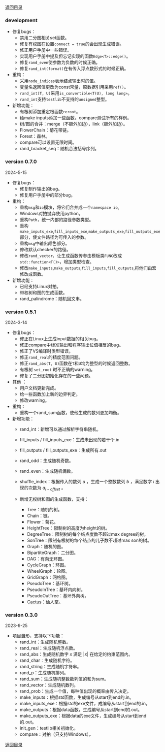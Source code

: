 [返回目录](../../home.md)
### development

- 修复bugs：
  - 禁用二分图相关set函数。
  - 修复有权图在设置`connect = true`的会出现生成错误。
  - 修正用户手册中一些错误。
  - 实现用户手册中提及但忘记实现的函数`Edge<T>::edge()`。
  - 修复`rand_even`使参数为负数的时候正确。
  - 修复`rand_int(format)`在有传入浮点数形式的时候正确。
- 重构：
  - 采用`node_indices`表示结点输出时的值。
  - 变量名返回值更改为const常量，原数据引用采用`ref()`。
  - `rand_int(T, U)`采用`is_convertible<T(U), long long>`。
  - `rand_int`支持`testlib`不支持的`unsigned`整型。
- 新增功能：
  - 有根树添加重定根函数`reroot`。
  - 给make inputs添加一些函数，compare测试所有的样例。
  - 树/图的合并：merge（不额外加边），link（额外加边）。
  - FlowerChain：菊花带链。
  - Forest：森林。
  - compare可以设置无限时间。
  - rand_bracket_seq：随机合法括号序列。

### version 0.7.0

2024-5-15

- 修复bugs：
  - 修复制作输出的bug。
  - 修复用户手册中的部分bug。
- 重构：
  - 重构`msg`和`io`模块，将它们合并成一个`namespace io`。
  - Windows对拍抛弃使用python。
  - 重构`Path`，统一内部的路径参数类型。
  - 重构`make_inputs_exe`,`fill_inputs_exe`,`make_outputs_exe`,`fill_outputs_exe`部分，使文件路径为可传入的参数。
  - 重构`msg`中输出颜色部分。
  - 修改默认checker的路径。
  - 修改`rand_vector`，让生成函数传参由模板类`FUNC`改成`std::function<T()>`，增加类型检查。
  - 修改`make_inputs`,`make_outputs`,`fill_inputs`,`fill_outputs`,将他们由宏修改成函数。
- 新增功能：
  - 已经支持Linux对拍。
  - 带权树和图的生成函数。
  - rand_palindrome：随机回文串。

### version 0.5.1

2024-3-14

- 修复bugs：
  - 修正在Linux上生成input数据的相关bug。
  - 修正compare中标准输出和程序输出位值相反的bug。
  - 修正了VS编译时类型错误。
  - 修正`rand_real`的精度范围问题。
  - 修正`rand_abs(T, U)`函数在`T`和`U`均为整型的时候返回整数。 
  - 有根树 `set_root` 时不正确的warning。
  - 修复了二分图初始化存在的一些问题。
- 其他 ：
  - 用户文档更新完成。
  - 给一些函数加上新的边界判定。
  - 修改warning。
- 重构：
  - 重构一个rand_sum函数，使他生成的数列更加均衡。
- 新增功能：
  - rand_int：新增可以通过解析字符串随机。
  - fill_inputs / fill_inputs_exe：生成未出现的若干个.in
  - fill_outputs / fill_outputs_exe：生成所有.out
  - rand_odd：生成随机奇数。
  - rand_even：生成随机偶数。
  - shuffle_index：根据传入的数列 $a$ ，生成一个整数数列 $b$ ，满足数字 $i$ 出现的次数为 $a_{i-offset}$ 。
  - 新增无权树和图的生成函数，支持：
  
    - Tree：随机的树。
    - Chain：链。
    - Flower：菊花。
    - HeightTree：限制树的高度为height的树。
    - DegreeTree：限制树的每个结点度数不超过max degree的树。
    - SonTree：限制有根树的每个结点的儿子数不超过max son的树。
    - Graph：随机的图。
    - BipartiteGraph：二分图。
    - DAG：有向无环图。
    - CycleGraph：环图。
    - WheelGraph：轮图。
    - GridGraph：网格图。
    - PseudoTree：基环树。
    - PseudoInTree：基环内向树。
    - PseudoOutTree：基环外向树。
    - Cactus：仙人掌。
  

### version 0.3.0
2023-9-25
- 项目雏形，支持以下功能：
  - rand_int：生成随机整数。
  - rand_real：生成随机浮点数。
  - rand_abs：生成随机数字 $x$ 满足 $|x|$ 在给定的约束范围内。
  - rand_char：生成随机字符。
  - rand_string：生成随机字符串。
  - rand_p：生成随机排列。
  - rand_sum：生成随机整数数列值的和为sum。
  - rand_vector：生成随机数列。
  - rand_prob：生成一个值，每种值出现的概率由传入决定。
  - make_inputs：根据std函数，生成编号从start到end的.in。
  - make_inputs_exe：根据std的exe文件，成编号从start到end的.in。
  - make_outputs：根据data函数，生成编号从start到end的.out。
  - make_outputs_exe：根据data的exe文件，生成编号从start到end的.out。
  - init_gen：testlib相关初始化。
  - compare：对拍（只支持Windows）。

[返回目录](../../home.md)